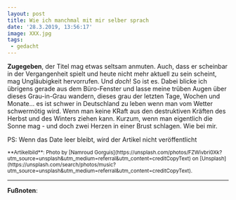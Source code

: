 ```yaml
---
layout: post
title: Wie ich manchmal mit mir selber sprach
date: '28.3.2019, 13:56:17'
image: XXX.jpg
tags:
 - gedacht
---
```


**Zugegeben**, der Titel mag etwas seltsam anmuten. Auch, dass er scheinbar in der Vergangenheit spielt und heute nicht mehr aktuell zu sein scheint, mag Ungläubigkeit hervorrufen. Und *doch*! So ist es. Dabei blicke ich übrigens gerade aus dem Büro-Fenster und lasse meine trüben Augen über dieses Grau-in-Grau wandern, dieses grau der letzten Tage, Wochen und Monate... es ist schwer in Deutschland zu leben wenn man vom Wetter schwermötig wird. Wenn man keine KRaft aus den destruktiven Kräften des Herbst und des Winters ziehen kann. Kurzum, wenn man eigentlich die Sonne mag - und doch zwei Herzen in einer Brust schlagen. Wie bei mir. 


PS: Wenn das Date leer bleibt, wird der Artikel nicht veröffentlicht

<small>
**Artikelbild**: Photo by [Namroud Gorguis](https://unsplash.com/photos/FZWivbri0Xk?utm_source=unsplash&utm_medium=referral&utm_content=creditCopyText) on [Unsplash](https://unsplash.com/search/photos/music?utm_source=unsplash&utm_medium=referral&utm_content=creditCopyText).
</small>

---

**Fußnoten**:

[^1]: *Faible*: Vorliebe, Schwäche, die jemand für jemanden, etwas hat; Neigung, Hang, etwas Bestimmtes zu tun "ein Faible für jemanden, etwas haben"
[^2]: Quelle: [hier](https://de.wikipedia.org/wiki/Michael_Hutchence).
